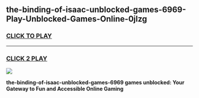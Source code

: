 
## the-binding-of-isaac-unblocked-games-6969-Play-Unblocked-Games-Online-0jlzg
<h3>
<a href="https://premium76.site?title=the-binding-of-isaac-unblocked-games-6969&ref=25A">CLICK TO PLAY</a></h3>
<hr>

<h3>
<a href="https://premium76.site?title=the-binding-of-isaac-unblocked-games-6969&ref=25A">CLICK 2 PLAY</a>
  
</h3>

<a href="https://premium76.site?title=the-binding-of-isaac-unblocked-games-6969&ref=25A"><img src="https://clearcache.store/games.png"></a>


**the-binding-of-isaac-unblocked-games-6969 games unblocked: Your Gateway to Fun and Accessible Online Gaming**
